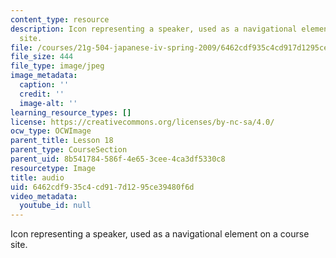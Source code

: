 ```yaml
---
content_type: resource
description: Icon representing a speaker, used as a navigational element on a course
  site.
file: /courses/21g-504-japanese-iv-spring-2009/6462cdf935c4cd917d1295ce39480f6d_audio.jpg
file_size: 444
file_type: image/jpeg
image_metadata:
  caption: ''
  credit: ''
  image-alt: ''
learning_resource_types: []
license: https://creativecommons.org/licenses/by-nc-sa/4.0/
ocw_type: OCWImage
parent_title: Lesson 18
parent_type: CourseSection
parent_uid: 8b541784-586f-4e65-3cee-4ca3df5330c8
resourcetype: Image
title: audio
uid: 6462cdf9-35c4-cd91-7d12-95ce39480f6d
video_metadata:
  youtube_id: null
---
```

Icon representing a speaker, used as a navigational element on a course site.